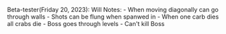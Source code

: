 Beta-tester(Friday 20, 2023): Will 
Notes:
    - When moving diagonally can go through walls
    - Shots can be flung when spanwed in
    - When one carb dies all crabs die
    - Boss goes through levels
    - Can't kill Boss